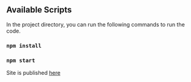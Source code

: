 
## Available Scripts

In the project directory, you can run the following commands to run the code.

### `npm install`
### `npm start`

Site is published [here](http://rahulMehndiratta2602.github.io/React-Charting)